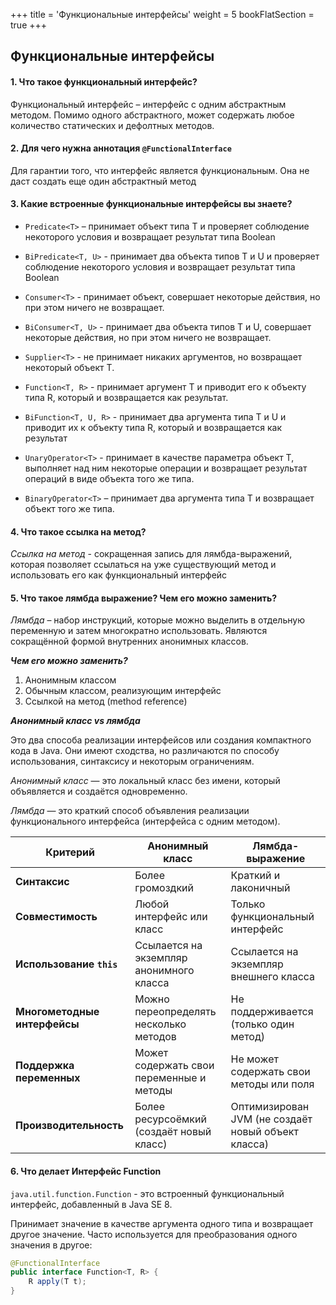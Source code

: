 +++
title = 'Функциональные интерфейсы'
weight = 5
bookFlatSection = true
+++

## Функциональные интерфейсы

#### 1. Что такое функциональный интерфейс?
Функциональный интерфейс – интерфейс с одним абстрактным методом. Помимо одного абстрактного, может содержать любое количество статических и дефолтных методов.

#### 2. Для чего нужна аннотация `@FunctionalInterface`
Для гарантии того, что интерфейс является функциональным. Она не даст создать еще один абстрактный метод

#### 3. Какие встроенные функциональные интерфейсы вы знаете?
- `Predicate<T>` – принимает объект типа T и проверяет соблюдение некоторого условия и возвращает результат типа Boolean

- `BiPredicate<T, U>` - принимает два объекта типов T и U и проверяет соблюдение некоторого условия и возвращает результат типа Boolean

- `Consumer<T>` - принимает объект, совершает некоторые действия, но при этом ничего не возвращает.

- `BiConsumer<T, U>` - принимает два объекта типов T и U, совершает некоторые действия, но при этом ничего не возвращает.

- `Supplier<T>` - не принимает никаких аргументов, но возвращает некоторый объект T.

- `Function<T, R>` - принимает аргумент T и приводит его к объекту типа R, который и возвращается как результат.

- `BiFunction<T, U, R>` - принимает два аргумента типа T и U и приводит их к объекту типа R, который и возвращается как результат

- `UnaryOperator<T>` - принимает в качестве параметра объект T, выполняет над ним некоторые операции и возвращает результат операций в виде объекта того же типа.

- `BinaryOperator<T>` – принимает два аргумента типа T и возвращает объект того же типа.

#### 4. Что такое ссылка на метод?
*Ссылка на метод* - сокращенная запись для лямбда-выражений, которая позволяет ссылаться на уже существующий метод и использовать его как функциональный интерфейс

#### 5. Что такое лямбда выражение? Чем его можно заменить?
*Лямбда* – набор инструкций, которые можно выделить в отдельную переменную и затем многократно использовать. Являются сокращённой формой внутренних анонимных классов.

***Чем его можно заменить?***
1. Анонимным классом
2. Обычным классом, реализующим интерфейс
3. Ссылкой на метод (method reference)

***Анонимный класс vs лямбда***

Это два способа реализации интерфейсов или создания компактного кода в Java. Они имеют сходства, но различаются по способу использования, синтаксису и некоторым ограничениям.

*Анонимный класс* — это локальный класс без имени, который объявляется и создаётся одновременно.

*Лямбда* — это краткий способ объявления реализации функционального интерфейса (интерфейса с одним методом).

| **Критерий**               | **Анонимный класс**                                           | **Лямбда-выражение**                                  |
|----------------------------|-------------------------------------------------------------|-----------------------------------------------------|
| **Синтаксис**              | Более громоздкий                                            | Краткий и лаконичный                                |
| **Совместимость**          | Любой интерфейс или класс                                    | Только функциональный интерфейс                    |
| **Использование `this`**   | Ссылается на экземпляр анонимного класса                    | Ссылается на экземпляр внешнего класса             |
| **Многометодные интерфейсы**| Можно переопределять несколько методов                     | Не поддерживается (только один метод)              |
| **Поддержка переменных**   | Может содержать свои переменные и методы                    | Не может содержать свои методы или поля            |
| **Производительность**     | Более ресурсоёмкий (создаёт новый класс)                    | Оптимизирован JVM (не создаёт новый объект класса) |

#### 6. Что делает Интерфейс Function
`java.util.function.Function`  - это встроенный функциональный интерфейс, добавленный в Java SE 8.

Принимает значение в качестве аргумента одного типа и возвращает другое значение. Часто используется для преобразования одного значения в другое:

```java
@FunctionalInterface
public interface Function<T, R> {
    R apply(T t);
}
```

